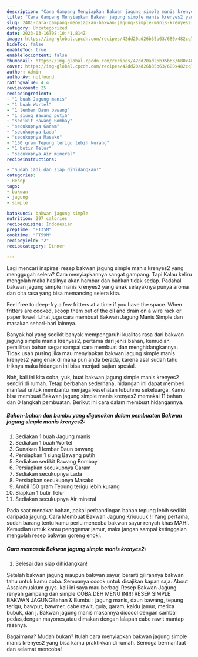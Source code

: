 ```yaml
---
description: "Cara Gampang Menyiapkan Bakwan jagung simple manis krenyes2 yang Lezat Sekali"
title: "Cara Gampang Menyiapkan Bakwan jagung simple manis krenyes2 yang Lezat Sekali"
slug: 2481-cara-gampang-menyiapkan-bakwan-jagung-simple-manis-krenyes2-yang-lezat-sekali
category: Uncategorized
date: 2023-03-16T08:10:41.814Z
image: https://img-global.cpcdn.com/recipes/42dd20ad26b35b63/680x482cq70/bakwan-jagung-simple-manis-krenyes2-foto-resep-utama.jpg
hideToc: false
enableToc: true
enableTocContent: false
thumbnail: https://img-global.cpcdn.com/recipes/42dd20ad26b35b63/680x482cq70/bakwan-jagung-simple-manis-krenyes2-foto-resep-utama.jpg
cover: https://img-global.cpcdn.com/recipes/42dd20ad26b35b63/680x482cq70/bakwan-jagung-simple-manis-krenyes2-foto-resep-utama.jpg
author: Admin
authorAv: notfound
ratingvalue: 4.4
reviewcount: 25
recipeingredient:
- "1 buah Jagung manis"
- "1 buah Wortel"
- "1 lembar Daun bawang"
- "1 siung Bawang putih"
- "sedikit Bawang Bombay"
- "secukupnya Garam"
- "secukupnya Lada"
- "secukupnya Masako"
- "150 gram Tepung terigu lebih kurang"
- "1 butir Telur"
- "secukupnya Air mineral"
recipeinstructions:

- "Sudah jadi dan siap dihidangkan!"
categories:
- Resep
tags:
- bakwan
- jagung
- simple

katakunci: bakwan jagung simple 
nutrition: 297 calories
recipecuisine: Indonesian
preptime: "PT35M"
cooktime: "PT59M"
recipeyield: "2"
recipecategory: Dinner

---
```



Lagi mencari inspirasi resep bakwan jagung simple manis krenyes2 yang menggugah selera? Cara menyiapkannya sangat gampang. Tapi Kalau keliru mengolah maka hasilnya akan hambar dan bahkan tidak sedap. Padahal bakwan jagung simple manis krenyes2 yang enak selayaknya punya aroma dan cita rasa yang bisa memancing selera kita.


Feel free to deep-fry a few fritters at a time if you have the space. When fritters are cooked, scoop them out of the oil and drain on a wire rack or paper towel. Lihat juga cara membuat Bakwan Jagung Manis Simple dan masakan sehari-hari lainnya.

Banyak hal yang sedikit banyak mempengaruhi kualitas rasa dari bakwan jagung simple manis krenyes2, pertama dari jenis bahan, kemudian pemilihan bahan segar sampai cara membuat dan menghidangkannya. Tidak usah pusing jika mau menyiapkan bakwan jagung simple manis krenyes2 yang enak di mana pun anda berada, karena asal sudah tahu triknya maka hidangan ini bisa menjadi sajian spesial.


Nah, kali ini kita coba, yuk, buat bakwan jagung simple manis krenyes2 sendiri di rumah. Tetap berbahan sederhana, hidangan ini dapat memberi manfaat untuk membantu menjaga kesehatan tubuhmu sekeluarga. Kamu bisa membuat Bakwan jagung simple manis krenyes2 memakai 11 bahan dan 0 langkah pembuatan. Berikut ini cara dalam membuat hidangannya.

<!--inarticleads1-->

##### Bahan-bahan dan bumbu yang digunakan dalam pembuatan Bakwan jagung simple manis krenyes2:

1. Sediakan 1 buah Jagung manis
1. Sediakan 1 buah Wortel
1. Gunakan 1 lembar Daun bawang
1. Persiapkan 1 siung Bawang putih
1. Sediakan sedikit Bawang Bombay
1. Persiapkan secukupnya Garam
1. Sediakan secukupnya Lada
1. Persiapkan secukupnya Masako
1. Ambil 150 gram Tepung terigu lebih kurang
1. Siapkan 1 butir Telur
1. Sediakan secukupnya Air mineral


Pada saat menakar bahan, pakai perbandingan bahan tepung lebih sedikit daripada jagung. Cara Membuat Bakwan Jagung Kriuuuuk !! Yang pertama, sudah barang tentu kamu perlu mencoba bakwan sayur renyah khas MAHI. Kemudian untuk kamu penggemar jamur, maka jangan sampai ketinggalan mengolah resep bakwan goreng enoki. 

<!--inarticleads2-->

##### Cara memasak Bakwan jagung simple manis krenyes2:


1. Selesai dan siap dihidangkan!

Setelah bakwan jagung maupun bakwan sayur, berarti gilirannya bakwan tahu untuk kamu coba. Semuanya cocok untuk disajikan kapan saja. About Assalamuakum guys. kali ini saya mau berbagi Resep Bakwan Jagung renyah gampang dan simple COBA DEH MENU INI!!! RESEP SIMPLE BAKWAN JAGUNGBahan &amp; Bumbu : jagung manis, daun bawang, tepung terigu, bawput, bawmer, cabe rawit, gula, garam, kaldu jamur, merica bubuk, dan j. Bakwan jagung manis makannya dicocol dengan sambal pedas,dengan mayones,atau dimakan dengan lalapan cabe rawit mantap rasanya. 

Bagaimana? Mudah bukan? Itulah cara menyiapkan bakwan jagung simple manis krenyes2 yang bisa kamu praktikkan di rumah. Semoga bermanfaat dan selamat mencoba!
